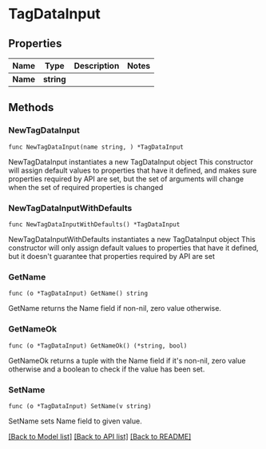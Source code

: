 # TagDataInput

## Properties

Name | Type | Description | Notes
------------ | ------------- | ------------- | -------------
**Name** | **string** |  | 

## Methods

### NewTagDataInput

`func NewTagDataInput(name string, ) *TagDataInput`

NewTagDataInput instantiates a new TagDataInput object
This constructor will assign default values to properties that have it defined,
and makes sure properties required by API are set, but the set of arguments
will change when the set of required properties is changed

### NewTagDataInputWithDefaults

`func NewTagDataInputWithDefaults() *TagDataInput`

NewTagDataInputWithDefaults instantiates a new TagDataInput object
This constructor will only assign default values to properties that have it defined,
but it doesn't guarantee that properties required by API are set

### GetName

`func (o *TagDataInput) GetName() string`

GetName returns the Name field if non-nil, zero value otherwise.

### GetNameOk

`func (o *TagDataInput) GetNameOk() (*string, bool)`

GetNameOk returns a tuple with the Name field if it's non-nil, zero value otherwise
and a boolean to check if the value has been set.

### SetName

`func (o *TagDataInput) SetName(v string)`

SetName sets Name field to given value.



[[Back to Model list]](../README.md#documentation-for-models) [[Back to API list]](../README.md#documentation-for-api-endpoints) [[Back to README]](../README.md)


